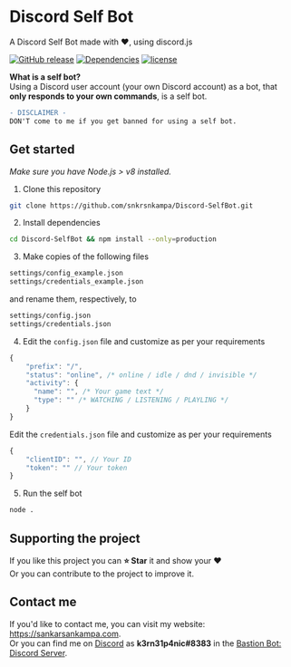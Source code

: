 # Discord Self Bot
A Discord Self Bot made with ❤, using discord.js  

[![GitHub release](https://img.shields.io/github/release/snkrsnkampa/Discord-SelfBot.svg?style=flat)](https://github.com/snkrsnkampa/Discord-SelfBot/releases)
[![Dependencies](https://david-dm.org/snkrsnkampa/Discord-SelfBot.svg)](https://david-dm.org/snkrsnkampa/Discord-SelfBot)
[![license](https://img.shields.io/github/license/snkrsnkampa/Discord-SelfBot.svg)](LICENSE)

**What is a self bot?**  
Using a Discord user account (your own Discord account) as a bot,
that **only responds to your own commands**, is a self bot.

```diff
- DISCLAIMER -
DON'T come to me if you get banned for using a self bot.
```

## Get started

*Make sure you have Node.js > v8 installed.*

1.  Clone this repository
```bash
git clone https://github.com/snkrsnkampa/Discord-SelfBot.git
```

2.  Install dependencies
```bash
cd Discord-SelfBot && npm install --only=production
```

3.  Make copies of the following files
```bash
settings/config_example.json
settings/credentials_example.json
```
and rename them, respectively, to
```bash
settings/config.json
settings/credentials.json
```

4.  Edit the `config.json` file and customize as per your requirements
```js
{
    "prefix": "/",
    "status": "online", /* online / idle / dnd / invisible */
    "activity": {
      "name": "", /* Your game text */
      "type": "" /* WATCHING / LISTENING / PLAYLING */
    }
}
```
Edit the `credentials.json` file and customize as per your requirements
```js
{
    "clientID": "", // Your ID
    "token": "" // Your token
}
```

5.  Run the self bot
```bash
node .
```

## Supporting the project
If you like this project you can **⭐ Star** it and show your ❤  
Or you can contribute to the project to improve it.

## Contact me
If you'd like to contact me, you can visit my website: <https://sankarsankampa.com>.  
Or you can find me on [Discord](https://discordapp.com) as **k3rn31p4nic#8383**
in the [Bastion Bot: Discord Server](https://discord.gg/fzx8fkt).

